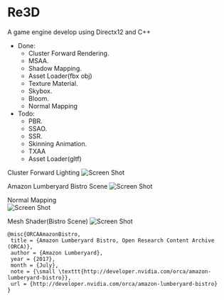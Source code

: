 # Re3D

A game engine develop using Directx12 and C++

- Done:
  - Cluster Forward Rendering.
  - MSAA.
  - Shadow Mapping.
  - Asset Loader(fbx obj)
  - Texture Material.
  - Skybox.
  - Bloom.
  - Normal Mapping
- Todo:
  - PBR.
  - SSAO.
  - SSR.
  - Skinning Animation.
  - TXAA
  - Asset Loader(gltf)

Cluster Forward Lighting
![Screen Shot](https://kkh-1324724049.cos.ap-shanghai.myqcloud.com/screen_shot.png)
  
Amazon Lumberyard Bistro Scene
![Screen Shot](https://kkh-1324724049.cos.ap-shanghai.myqcloud.com/Screenshot_bristo.png)
  
Normal Mapping  
![Screen Shot](https://kkh-1324724049.cos.ap-shanghai.myqcloud.com/normal_map_compare.png)

Mesh Shader(Bistro Scene)
![Screen Shot](https://kkh-1324724049.cos.ap-shanghai.myqcloud.com/mesh_shader.png)


    @misc{ORCAAmazonBistro,
     title = {Amazon Lumberyard Bistro, Open Research Content Archive (ORCA)},
     author = {Amazon Lumberyard},
     year = {2017},
     month = {July},
     note = {\small \texttt{http://developer.nvidia.com/orca/amazon-lumberyard-bistro}},
     url = {http://developer.nvidia.com/orca/amazon-lumberyard-bistro}
    }
